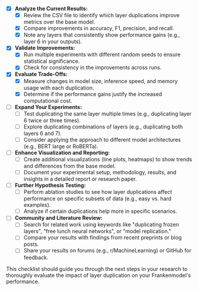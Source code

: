 
- [X] **Analyze the Current Results:**
  - [X] Review the CSV file to identify which layer duplications improve metrics over the base model.
  - [X] Compare improvements in accuracy, F1, precision, and recall.
  - [X] Note any layers that consistently show performance gains (e.g., layer 6 in your outputs).

- [X] **Validate Improvements:**
  - [X] Run multiple experiments with different random seeds to ensure statistical significance.
  - [X] Check for consistency in the improvements across runs.

- [X] **Evaluate Trade-Offs:**
  - [X] Measure changes in model size, inference speed, and memory usage with each duplication.
  - [X] Determine if the performance gains justify the increased computational cost.

- [ ] **Expand Your Experiments:**
  - [ ] Test duplicating the same layer multiple times (e.g., duplicating layer 6 twice or three times).
  - [ ] Explore duplicating combinations of layers (e.g., duplicating both layers 6 and 7).
  - [ ] Consider applying the approach to different model architectures (e.g., BERT large or RoBERTa).

- [ ] **Enhance Visualization and Reporting:**
  - [ ] Create additional visualizations (line plots, heatmaps) to show trends and differences from the base model.
  - [ ] Document your experimental setup, methodology, results, and insights in a detailed report or research paper.

- [ ] **Further Hypothesis Testing:**
  - [ ] Perform ablation studies to see how layer duplications affect performance on specific subsets of data (e.g., easy vs. hard examples).
  - [ ] Analyze if certain duplications help more in specific scenarios.

- [ ] **Community and Literature Review:**
  - [ ] Search for related work using keywords like "duplicating frozen layers", "free lunch neural networks", or "model replication."
  - [ ] Compare your results with findings from recent preprints or blog posts.
  - [ ] Share your results on forums (e.g., r/MachineLearning) or GitHub for feedback.

This checklist should guide you through the next steps in your research to thoroughly evaluate the impact of layer duplication on your Frankenmodel's performance.
